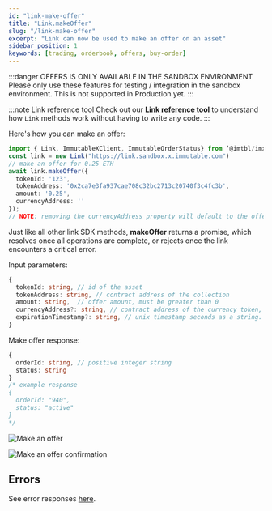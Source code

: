 ```yaml
---
id: "link-make-offer"
title: "Link.makeOffer"
slug: "/link-make-offer"
excerpt: "Link can now be used to make an offer on an asset"
sidebar_position: 1
keywords: [trading, orderbook, offers, buy-order]
---
```


:::danger OFFERS IS ONLY AVAILABLE IN THE SANDBOX ENVIRONMENT
Please only use these features for testing / integration in the sandbox environment. This is not supported in Production yet.
:::

:::note Link reference tool
Check out our **[Link reference tool](https://tools.immutable.com/link-reference/)** to understand how `Link` methods work without having to write any code.
:::

Here's how you can make an offer:

```typescript
import { Link, ImmutableXClient, ImmutableOrderStatus} from ‘@imtbl/imx-sdk’;
const link = new Link("https://link.sandbox.x.immutable.com")
// make an offer for 0.25 ETH
await link.makeOffer({
  tokenId: '123',
  tokenAddress: '0x2ca7e3fa937cae708c32bc2713c20740f3c4fc3b',
  amount: '0.25',
  currencyAddress: ''
});
// NOTE: removing the currencyAddress property will default to the offer to be in ETH as well
```

Just like all other link SDK methods, **makeOffer** returns a promise, which resolves once all operations are complete, or rejects once the link encounters a critical error.

Input parameters:
```typescript
{
  tokenId: string, // id of the asset
  tokenAddress: string, // contract address of the collection
  amount: string,  // offer amount, must be greater than 0
  currencyAddress?: string, // contract address of the currency token, default is ETH
  expirationTimestamp?: string, // unix timestamp seconds as a string. Must be at least 1 week into the future, defaults to 99 years into the future
}
```

Make offer response:
```typescript
{
  orderId: string, // positive integer string
  status: string
}
/* example response
{
  orderId: "940",
  status: "active"
}
*/

```
![Make an offer](/img/link-offers/make-offer-prompt.png 'Make an offer')

![Make an offer confirmation](/img/link-offers/make-offer-success.png 'Make an offer confirmation')

## Errors

See error responses [here](./../link-errors.md#offers).